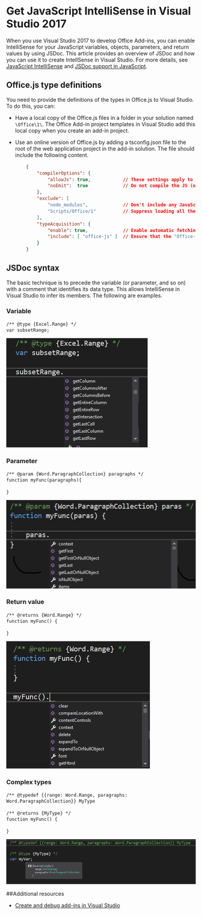 # Get JavaScript IntelliSense in Visual Studio 2017 

When you use Visual Studio 2017 to develop Office Add-ins, you can enable IntelliSense for your JavaScript variables, objects, parameters, and return values by using JSDoc. This article provides an overview of JSDoc and how you can use it to create IntellSense in Visual Studio. For more details, see [JavaScript IntelliSense](https://docs.microsoft.com/en-us/visualstudio/ide/javascript-intellisense) and [JSDoc support in JavaScript](https://github.com/Microsoft/TypeScript/wiki/JsDoc-support-in-JavaScript). 

## Office.js type definitions

You need to provide the definitions of the types in Office.js to Visual Studio. To do this, you can:

- Have a local copy of the Office.js files in a folder in your solution named `\Office\1\`. The Office Add-in project templates in Visual Studio add this local copy when you create an add-in project. 
- Use an online version of Office.js by adding a tsconfig.json file to the root of the web application project in the add-in solution. The file should include the following content.

    ```json
        {        
            "compilerOptions": {
                "allowJs": true,            // These settings apply to JavaScript files also.
                "noEmit":  true             // Do not compile the JS (or TS) files in this project.
            },
            "exclude": [
                "node_modules",             // Don't include any JavaScript found under "node_modules".
                "Scripts/Office/1"          // Suppress loading all the JavaScript files from the Office NuGet package.
            ],
            "typeAcquisition": {
                "enable": true,             // Enable automatic fetching of type definitions for detected JavaScript libraries.
                "include": [ "office-js" ]  // Ensure that the "Office-js" type definition is fetched.
            }
        }
    ```

## JSDoc syntax

The basic technique is to precede the variable (or parameter, and so on) with a comment that identifies its data type. This allows IntelliSense in Visual Studio to infer its members. The following are examples.

### Variable

```
/** @type {Excel.Range} */
var subsetRange;
```
![Intellisense for variable](../../images/IntellisenseVS17Var.png)

### Parameter

```
/** @param {Word.ParagraphCollection} paragraphs */
function myFunc(paragraphs){

}
```
![Intellisense for parameter](../../images/IntellisenseVS17Param.png)

### Return value

```
/** @returns {Word.Range} */
function myFunc() {

}
```
![Intellisense for return value](../../images/IntellisenseVS17Return.png)

### Complex types

```
/** @typedef {{range: Word.Range, paragraphs: Word.ParagraphCollection}} MyType

/** @returns {MyType} */
function myFunc() {

}
```
![Intellisense for complex type](../../images/IntellisenseVS17ComplexType.png)

##Additional resources

- [Create and debug add-ins in Visual Studio](get-started/create-and-debug-office-add-ins-in-visual-studio.md)
